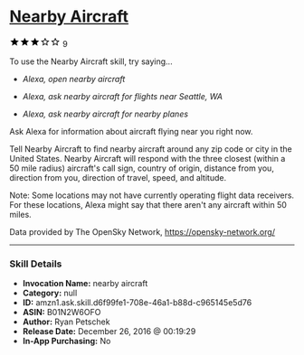 # [Nearby Aircraft](http://alexa.amazon.com/#skills/amzn1.ask.skill.d6f99fe1-708e-46a1-b88d-c965145e5d76)
![3 stars](../../images/ic_star_black_18dp_1x.png)![3 stars](../../images/ic_star_black_18dp_1x.png)![3 stars](../../images/ic_star_black_18dp_1x.png)![3 stars](../../images/ic_star_border_black_18dp_1x.png)![3 stars](../../images/ic_star_border_black_18dp_1x.png) 9

To use the Nearby Aircraft skill, try saying...

* *Alexa, open nearby aircraft*

* *Alexa, ask nearby aircraft for flights near Seattle, WA*

* *Alexa, ask nearby aircraft for nearby planes*

Ask Alexa for information about aircraft flying near you right now.

Tell Nearby Aircraft to find nearby aircraft around any zip code or city in the United States. Nearby Aircraft will respond with the three closest (within a 50 mile radius) aircraft's call sign, country of origin, distance from you, direction from you, direction of travel, speed, and altitude.

Note: Some locations may not have currently operating flight data receivers. For these locations, Alexa might say that there aren't any aircraft within 50 miles.

Data provided by The OpenSky Network, https://opensky-network.org/

***

### Skill Details

* **Invocation Name:** nearby aircraft
* **Category:** null
* **ID:** amzn1.ask.skill.d6f99fe1-708e-46a1-b88d-c965145e5d76
* **ASIN:** B01N2W6OFO
* **Author:** Ryan Petschek
* **Release Date:** December 26, 2016 @ 00:19:29
* **In-App Purchasing:** No
